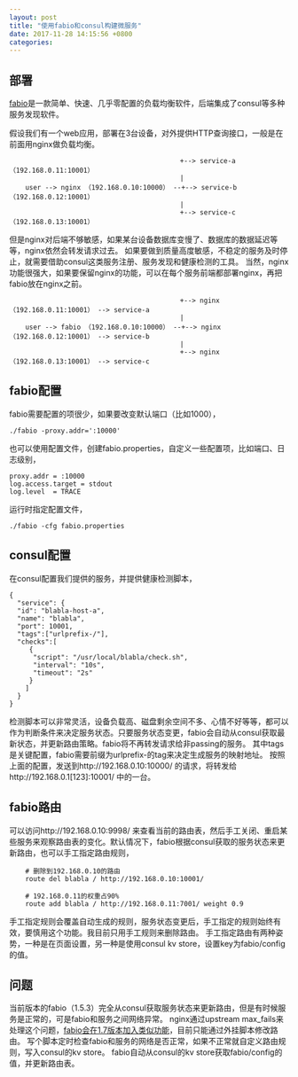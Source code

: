 ```yaml
---
layout: post
title: "使用fabio和consul构建微服务"
date: 2017-11-28 14:15:56 +0800
categories:
---
```


## 部署

[fabio](https://github.com/fabiolb/fabio)是一款简单、快速、几乎零配置的负载均衡软件，后端集成了consul等多种服务发现软件。

假设我们有一个web应用，部署在3台设备，对外提供HTTP查询接口，一般是在前面用nginx做负载均衡。

```
                                           +--> service-a （192.168.0.11:10001）
                                           |
    user --> nginx （192.168.0.10:10000） --+--> service-b （192.168.0.12:10001）
                                           |
                                           +--> service-c （192.168.0.13:10001）
```

但是nginx对后端不够敏感，如果某台设备数据库变慢了、数据库的数据延迟等等，nginx依然会转发请求过去。
如果要做到质量高度敏感，不稳定的服务及时停止，就需要借助consul这类服务注册、服务发现和健康检测的工具。
当然，nginx功能很强大，如果要保留nginx的功能，可以在每个服务前端都部署nginx，再把fabio放在nginx之前。

```
                                           +--> nginx （192.168.0.11:10001） --> service-a
                                           |
    user --> fabio （192.168.0.10:10000） --+--> nginx （192.168.0.12:10001） --> service-b
                                           | 
                                           +--> nginx （192.168.0.13:10001） --> service-c
```

## fabio配置

fabio需要配置的项很少，如果要改变默认端口（比如1000），
    
    ./fabio -proxy.addr=':10000'

也可以使用配置文件，创建fabio.properties，自定义一些配置项，比如端口、日志级别，

    proxy.addr = :10000
    log.access.target = stdout
    log.level  = TRACE

运行时指定配置文件，

    ./fabio -cfg fabio.properties

## consul配置

在consul配置我们提供的服务，并提供健康检测脚本，

    {
      "service": {
      "id": "blabla-host-a",
      "name": "blabla",
      "port": 10001,
      "tags":["urlprefix-/"],
      "checks":[
         {
          "script": "/usr/local/blabla/check.sh",
          "interval": "10s",
          "timeout": "2s"
         }
        ]
      }
    }

检测脚本可以非常灵活，设备负载高、磁盘剩余空间不多、心情不好等等，都可以作为判断条件来决定服务状态。只要服务状态变更，fabio会自动从consul获取最新状态，并更新路由策略。fabio将不再转发请求给非passing的服务。
其中tags是关键配置，fabio需要前缀为urlprefix-的tag来决定生成服务的映射地址。
按照上面的配置，发送到http://192.168.0.10:10000/ 的请求，将转发给http://192.168.0.1[123]:10001/ 中的一台。

## fabio路由

可以访问http://192.168.0.10:9998/ 来查看当前的路由表，然后手工关闭、重启某些服务来观察路由表的变化。默认情况下，fabio根据consul获取的服务状态来更新路由，也可以手工指定路由规则，

        # 删除到192.168.0.10的路由
        route del blabla / http://192.168.0.10:10001/
        
        # 192.168.0.11的权重占90%
        route add blabla / http://192.168.0.11:7001/ weight 0.9

手工指定规则会覆盖自动生成的规则，服务状态变更后，手工指定的规则始终有效，要慎用这个功能。我目前只用手工规则来删除路由。
手工指定路由有两种姿势，一种是在页面设置，另一种是使用consul kv store，设置key为fabio/config的值。

## 问题

当前版本的fabio（1.5.3）完全从consul获取服务状态来更新路由，但是有时候服务是正常的，可是fabio和服务之间网络异常。
nginx通过upstream max_fails来处理这个问题，[fabio会在1.7版本加入类似功能](https://github.com/fabiolb/fabio/issues/393)，目前只能通过外挂脚本修改路由。
写个脚本定时检查fabio和服务的网络是否正常，如果不正常就自定义路由规则，写入consul的kv store。
fabio自动从consul的kv store获取fabio/config的值，并更新路由表。

